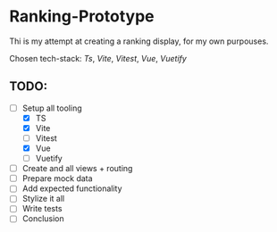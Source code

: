 # Ranking-Prototype

Thi is my attempt at creating a ranking display, for my own purpouses.

Chosen tech-stack: *Ts*, *Vite*, *Vitest*, *Vue*, *Vuetify*

## TODO:
- [ ] Setup all tooling
  - [x] TS
  - [x] Vite
  - [ ] Vitest
  - [x] Vue
  - [ ] Vuetify
- [ ] Create and all views + routing
- [ ] Prepare mock data
- [ ] Add expected functionality
- [ ] Stylize it all
- [ ] Write tests
- [ ] Conclusion
